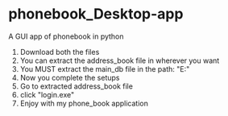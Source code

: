 # phonebook_Desktop-app
A GUI app of phonebook in python
1. Download both the files
2. You can extract the address_book file in wherever you want
3. You MUST extract the main_db file in the path: "E:\"
4. Now you complete the setups
5. Go to extracted address_book file
6. click "login.exe"
7. Enjoy with my phone_book application
